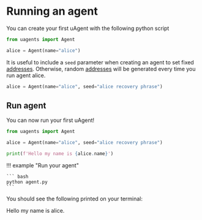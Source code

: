 # Running an agent

You can create your first uAgent with the following python script

```python
from uagents import Agent

alice = Agent(name="alice")
```

It is useful to include a `seed` parameter when creating an agent to set fixed [addresses](addresses.md). Otherwise, random [addresses](addresses.md) will be generated every time you run agent alice.

```python
alice = Agent(name="alice", seed="alice recovery phrase")
```

## Run agent

You can now run your first uAgent!

```python
from uagents import Agent

alice = Agent(name="alice", seed="alice recovery phrase")

print(f'Hello my name is {alice.name}')

```
!!! example "Run your agent"
    
    ``` bash
    python agent.py
    ```

You should see the following printed on your terminal:

<div id="termynal1" data-termynal data-ty-typeDelay="100" data-ty-lineDelay="700">
<span data-ty>Hello my name is alice.</span>
</div>
